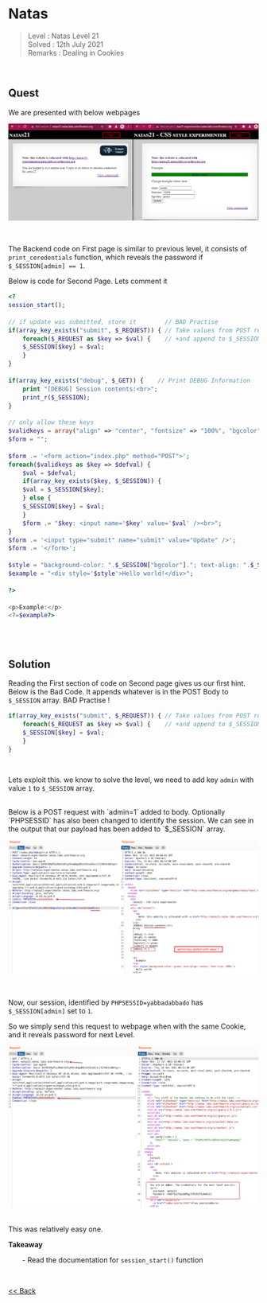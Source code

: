 # Natas
> Level : Natas Level 21<br/>
> Solved : 12th July 2021<br/>
> Remarks : Dealing in Cookies<br/>
<br/>

## Quest
We are presented with below webpages

![](./images/Level21.png)

<br/>

The Backend code on First page is similar to previous level, it consists of `print_ceredentials` function, which reveals the password if `$_SESSION[admin] == 1`.<br/>

Below is code for Second Page. Lets comment it
```php
<?  
session_start();

// if update was submitted, store it        // BAD Practise
if(array_key_exists("submit", $_REQUEST)) { // Take values from POST request
    foreach($_REQUEST as $key => $val) {    // +and append to $_SESSION array
    $_SESSION[$key] = $val;
    }
}

if(array_key_exists("debug", $_GET)) {    // Print DEBUG Information
    print "[DEBUG] Session contents:<br>";
    print_r($_SESSION);
}

// only allow these keys
$validkeys = array("align" => "center", "fontsize" => "100%", "bgcolor" => "yellow");
$form = "";

$form .= '<form action="index.php" method="POST">'; 
foreach($validkeys as $key => $defval) {
    $val = $defval;
    if(array_key_exists($key, $_SESSION)) {
    $val = $_SESSION[$key];
    } else {
    $_SESSION[$key] = $val;
    }
    $form .= "$key: <input name='$key' value='$val' /><br>";
}
$form .= '<input type="submit" name="submit" value="Update" />';
$form .= '</form>';

$style = "background-color: ".$_SESSION["bgcolor"]."; text-align: ".$_SESSION["align"]."; font-size: ".$_SESSION["fontsize"].";";
$example = "<div style='$style'>Hello world!</div>";

?>

<p>Example:</p>
<?=$example?>
```

<br/>
<br/>

## Solution

Reading the First section of code on Second page gives us our first hint. Below is the Bad Code. It appends whatever is in the POST Body to `$_SESSION` array. BAD Practise !

```php
if(array_key_exists("submit", $_REQUEST)) { // Take values from POST request
    foreach($_REQUEST as $key => $val) {    // +and append to $_SESSION array
    $_SESSION[$key] = $val;
    }
}
```
<br/>

<span id=green>Lets exploit this. we know to solve the level, we need to add key `admin` with value `1` to `$_SESSION` array.</span>

<br/>
Below is a POST request with `admin=1` added to body. Optionally `PHPSESSID` has also been changed to identify the session.
We can see in the output that our payload has been added to `$_SESSION` array.

![](./images/Level21.1_solution.png)

<br/>

Now, our session, identified by `PHPSESSID=yabbadabbado` has `$_SESSION[admin]` set to `1`.

So we simply send this request to webpage when with the same Cookie, and it reveals password for next Level.

![](./images/Level21.2_solution.png)

<br/>
This was relatively easy one.

<br/>

<span id=green>**Takeaway**</span><br/>

  - Read the documentation for `session_start()` function

<br/>

[<< Back](https://grey-fish.github.io/Natas/index.html)
